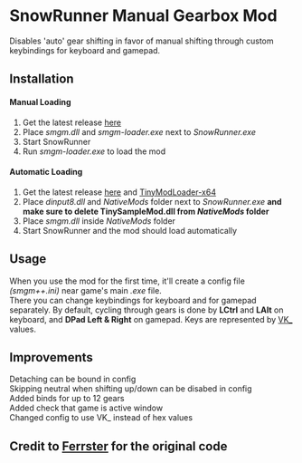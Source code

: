 # SnowRunner Manual Gearbox Mod

Disables 'auto' gear shifting in favor of manual shifting through custom keybindings for keyboard and gamepad.

## Installation

#### Manual Loading

1. Get the latest release [here](https://github.com/drafty46/Snowrunner-Manual-Gearbox-Mod/releases)
1. Place _smgm.dll_ and _smgm-loader.exe_ next to _SnowRunner.exe_
1. Start SnowRunner
1. Run _smgm-loader.exe_ to load the mod

#### Automatic Loading
1. Get the latest release [here](https://github.com/drafty46/Snowrunner-Manual-Gearbox-Mod/releases) and [TinyModLoader-x64](https://github.com/YAL-Game-Tools/TinyModInjector/releases)
1. Place _dinput8.dll_ and _NativeMods_ folder next to _SnowRunner.exe_ **and make sure to delete TinySampleMod.dll from _NativeMods_ folder**
1. Place _smgm.dll_ inside _NativeMods_ folder
1. Start SnowRunner and the mod should load automatically

## Usage

When you use the mod for the first time, it'll create a config file _(smgm++.ini)_ near game's main _.exe_ file.\
There you can change keybindings for keyboard and for gamepad separately. By default, cycling through gears is done by **LCtrl** and **LAlt** on keyboard, and **DPad Left & Right** on gamepad. Keys are represented by [VK_](https://github.com/drafty46/Snowrunner-Manual-Gearbox-Mod/blob/master/src/dll/utils/keymap.cxx) values.

## Improvements

Detaching can be bound in config\
Skipping neutral when shifting up/down can be disabed in config\
Added binds for up to 12 gears\
Added check that game is active window\
Changed config to use VK_ instead of hex values

## Credit to [Ferrster](https://github.com/Ferrster/Snowrunner-Manual-Gearbox-Mod) for the original code
